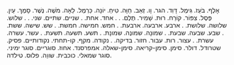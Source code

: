 אָלֶף.
בֹּעַז.
גִּימֶל.
דָּוִד.
הגר.
וָו.
זְאֵב.
חַוָּה.
טִיחַ.
יוֹנָה.
כַּרְמֶל.
לֵאָה.
מֹשֶׁה.
נֶשֶׁר.
סָמֶךְ.
עַיִן.
פֶּסֶל.
צִפּוֹר.
קוֹרַח.
רוּת.
שָׁמִיר.
תֶּלֶם.
.
.
אחד.
אחת.
.
שניים.
שתיים.
שני.
.
.
שלוש.
שלושה.
שלושת.
.
ארבע.
ארבעה.
ארבעת.
.
חמש.
חמישה.
חמשת.
.
שש.
שישה.
ששת.
.
שבע.
שבעה.
שבעת.
.
שמונָה.
שמונֶה.
שמונָת.
.
תשע.
תשעה.
תשעת.
.
עשר.
עשרה.
עשרת.
.
עצור.
רות.
עבור.
חזור.
בדיקה.
.
נקודה.
מקף.
קו-תחתי.
נקודותיים.
פסיק.
שטרודל.
דולר.
סימן.
סימן-קריאה.
סימן-שאלה.
אמפרסנד.
אחוז.
סוגריים.
סוגר ימיני.
סוגר שמאלי.
כוכבית.
שווֵה.
פלוס.
טילדה.